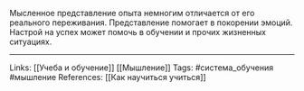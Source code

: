 Мысленное представление опыта немногим отличается от его реального переживания.  Представление помогает в покорении эмоций. Настрой на успех может помочь в обучении и прочих жизненных ситуациях. 
___
Links: [[Учеба и обучение]] [[Мышление]]
Tags: #система_обучения #мышление 
References: [[Как научиться учиться]]